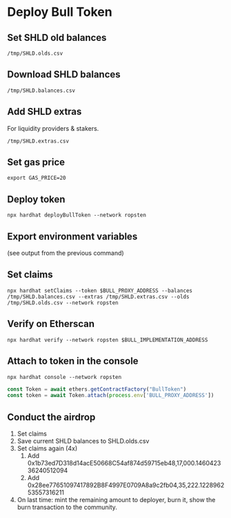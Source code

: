 # Deploy Bull Token

## Set SHLD old balances

`/tmp/SHLD.olds.csv`

## Download SHLD balances

`/tmp/SHLD.balances.csv`

## Add SHLD extras

For liquidity providers & stakers.

`/tmp/SHLD.extras.csv`

## Set gas price

`export GAS_PRICE=20`

## Deploy token

`npx hardhat deployBullToken --network ropsten`

## Export environment variables

(see output from the previous command)

## Set claims

`npx hardhat setClaims --token $BULL_PROXY_ADDRESS --balances /tmp/SHLD.balances.csv --extras /tmp/SHLD.extras.csv --olds /tmp/SHLD.olds.csv --network ropsten`

## Verify on Etherscan

`npx hardhat verify --network ropsten $BULL_IMPLEMENTATION_ADDRESS`

## Attach to token in the console

`npx hardhat console --network ropsten`

```javascript
const Token = await ethers.getContractFactory("BullToken")
const token = await Token.attach(process.env['BULL_PROXY_ADDRESS'])
```

## Conduct the airdrop

1. Set claims
1. Save current SHLD balances to SHLD.olds.csv
1. Set claims again (4x)
   1. Add 0x1b73ed7D318d14acE50668C54af874d59715eb48,17,000.146042336240512094
   1. Add 0x28ee77651097417892B8F4997E0709A8a9c2fb04,35,222.122896253557316211 
1. On last time: mint the remaining amount to deployer, burn it, show the burn transaction to the community.
